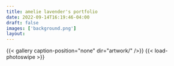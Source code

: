 ```yaml
---
title: amelie lavender's portfolio
date: 2022-09-14T16:19:46-04:00
draft: false
images: ['background.png']
layout:
---
```


{{< gallery caption-position="none" dir="artwork/" />}} {{< load-photoswipe >}}
